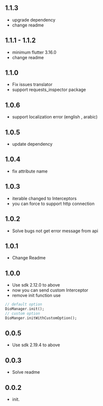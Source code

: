 ##  1.1.3
- upgrade dependency
- change readme

##  1.1.1 - 1.1.2
- minimum flutter 3.16.0
- change readme


##  1.1.0

- Fix issues translator
- support requests_inspector package
 

## 1.0.6 

- support localization error (english , arabic)

## 1.0.5

- update dependency
## 1.0.4

* fix attribute name

## 1.0.3

* iterable changed to Interceptors
* you can force to support http connection

## 1.0.2

* Solve bugs not get error message from api

## 1.0.1

* Change Readme

## 1.0.0

* Use sdk 2.12.0 to above
* now you can send custom Interceptor
* remove init function use

```dart
// default option
DioManager.init();
// custom option
DioManger.initWithCustomOption();
```

## 0.0.5

* Use sdk 2.19.4 to above

## 0.0.3

* Solve readme

## 0.0.2

* init.

